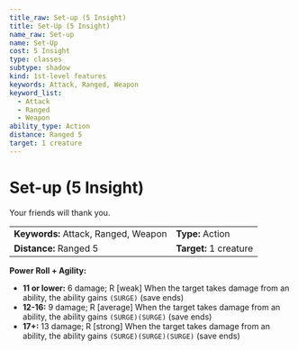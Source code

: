 ```yaml
---
title_raw: Set-up (5 Insight)
title: Set-Up (5 Insight)
name_raw: Set-up
name: Set-Up
cost: 5 Insight
type: classes
subtype: shadow
kind: 1st-level features
keywords: Attack, Ranged, Weapon
keyword_list:
  - Attack
  - Ranged
  - Weapon
ability_type: Action
distance: Ranged 5
target: 1 creature
---
```


# Set-up (5 Insight)

Your friends will thank you.

|                                      |                        |
| :----------------------------------- | :--------------------- |
| **Keywords:** Attack, Ranged, Weapon | **Type:** Action       |
| **Distance:** Ranged 5               | **Target:** 1 creature |

**Power Roll + Agility:**

- **11 or lower:** 6 damage; R \[weak\] When the target takes damage from an ability, the ability gains `(SURGE)` (save ends)
- **12-16:** 9 damage; R \[average\] When the target takes damage from an ability, the ability gains `(SURGE)(SURGE)` (save ends)
- **17+:** 13 damage; R \[strong\] When the target takes damage from an ability, the ability gains `(SURGE)(SURGE)(SURGE)` (save ends)
